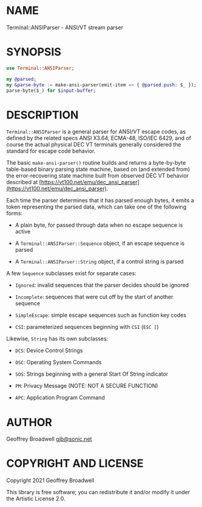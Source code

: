 NAME
====

Terminal::ANSIParser - ANSI/VT stream parser

SYNOPSIS
========

```raku
use Terminal::ANSIParser;

my @parsed;
my &parse-byte := make-ansi-parser(emit-item => { @parsed.push: $_ });
parse-byte($_) for $input-buffer;
```

DESCRIPTION
===========

`Terminal::ANSIParser` is a general parser for ANSI/VT escape codes, as defined by the related specs ANSI X3.64, ECMA-48, ISO/IEC 6429, and of course the actual physical DEC VT terminals generally considered the standard for escape code behavior.

The basic `make-ansi-parser()` routine builds and returns a byte-by-byte table-based binary parsing state machine, based on (and extended from) the error-recovering state machine built from observed DEC VT behavior described at [https://vt100.net/emu/dec_ansi_parser](https://vt100.net/emu/dec_ansi_parser).

Each time the parser determines that it has parsed enough bytes, it emits a token representing the parsed data, which can take one of the following forms:

  * A plain byte, for passed through data when no escape sequence is active

  * A `Terminal::ANSIParser::Sequence` object, if an escape sequence is parsed

  * A `Terminal::ANSIParser::String` object, if a control string is parsed

A few `Sequence` subclasses exist for separate cases:

  * `Ignored`: invalid sequences that the parser decides should be ignored

  * `Incomplete`: sequences that were cut off by the start of another sequence

  * `SimpleEscape`: simple escape sequences such as function key codes

  * `CSI`: parameterized sequences beginning with `CSI` (`ESC [`)

Likewise, `String` has its own subclasses:

  * `DCS`: Device Control Strings

  * `OSC`: Operating System Commands

  * `SOS`: Strings beginning with a general Start Of String indicator

  * `PM`: Privacy Message (NOTE: NOT A SECURE FUNCTION)

  * `APC`: Application Program Command

AUTHOR
======

Geoffrey Broadwell <gjb@sonic.net>

COPYRIGHT AND LICENSE
=====================

Copyright 2021 Geoffrey Broadwell

This library is free software; you can redistribute it and/or modify it under the Artistic License 2.0.

